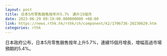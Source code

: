 ```yaml
---
layout: post
title: 日本5月零售銷售按年升5.7%　連升15個月
date: 2023-06-29 09:19:08.000000000 +08:00
link: https://news.rthk.hk/rthk/ch/component/k2/1706736-20230629.htm
categories: rthk
---
```


日本政府公布，日本5月零售銷售按年上升5.7%，連續15個月增長，增幅高過市場預期的5.4%。
